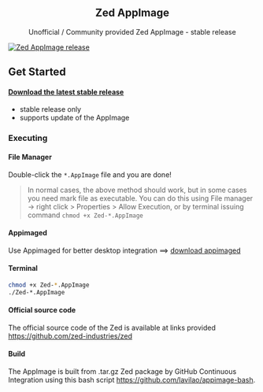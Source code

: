 <h2 align="center">Zed AppImage</h2>
<p align="center">Unofficial / Community provided Zed AppImage - stable release</p>

[![Zed AppImage release](https://github.com/lavilao/Zed-AppImage/actions/workflows/release.yml/badge.svg?branch=main)](https://github.com/lavilao/Zed-AppImage/actions/workflows/release.yml)

## Get Started

#### [Download the latest stable release](https://github.com/lavilao/Zed-AppImage/releases/latest)
- stable release only
- supports update of the AppImage

### Executing
#### File Manager
Double-click the `*.AppImage` file and you are done!

> In normal cases, the above method should work, but in some cases you 
> need mark file as executable. You can do this using File manager -> right click > Properties > Allow Execution,
> or by terminal issuing command `chmod +x Zed-*.AppImage`

#### Appimaged
Use Appimaged for better desktop integration ==> [download appimaged](https://github.com/probonopd/go-appimage/tree/master/src/appimaged)

#### Terminal
```bash
chmod +x Zed-*.AppImage
./Zed-*.AppImage
```

#### Official source code
The official source code of the Zed is available at links provided
https://github.com/zed-industries/zed

#### Build
The AppImage is built from .tar.gz Zed package by GitHub Continuous Integration using this
bash script https://github.com/lavilao/appimage-bash.
